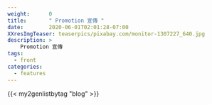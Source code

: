 ```yaml
---
weight:      0
title:       " Promotion 宣傳 "
date:        2020-06-01T02:01:28-07:00
XXresImgTeaser: teaserpics/pixabay.com/monitor-1307227_640.jpg
description: >
    Promotion 宣傳 
tags:
  - front
categories:
  - features
---
```


{{< my2genlistbytag "blog" >}}

